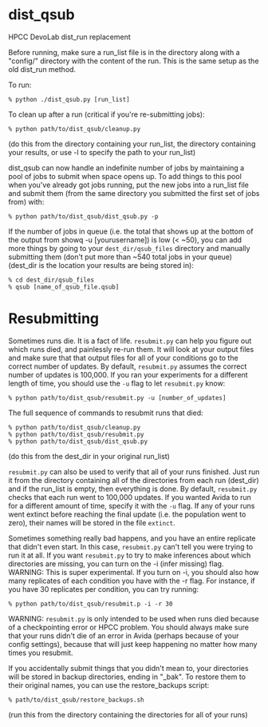 dist_qsub
=========

HPCC DevoLab dist_run replacement

Before running, make sure a run_list file is in the directory along with a "config/"
directory with the content of the run. This is the same setup as the old dist_run
method.

To run:
```
% python ./dist_qsub.py [run_list]
```

To clean up after a run (critical if you're re-submitting jobs):
```
% python path/to/dist_qsub/cleanup.py
```

(do this from the directory containing your run_list, the directory containing your results, or use -l to specify the path to your run_list)

dist_qsub can now handle an indefinite number of jobs by maintaining a pool of jobs to submit when space opens up. To add things to this pool when you've already got jobs running, put the new jobs into a run_list file and submit them (from the same directory you submitted the first set of jobs from) with:
```
% python path/to/dist_qsub/dist_qsub.py -p
```

If the number of jobs in queue (i.e. the total that shows up at the bottom of the output from showq -u [yourusername]) is low (< ~50), you can add more things by going to your `dest_dir/qsub_files` directory and manually submitting them (don't put more than ~540 total jobs in your queue) (dest_dir is the location your results are being stored in):

```
% cd dest_dir/qsub_files
% qsub [name_of_qsub_file.qsub]
```

# Resubmitting

Sometimes runs die. It is a fact of life. `resubmit.py` can help you figure out which runs died, and painlessly re-run them. It will look at your output files and make sure that that output files for all of your conditions go to the correct number of updates. By default, `resubmit.py` assumes the correct number of updates is 100,000. If you ran your experiments for a different length of time, you should use the `-u` flag to let `resubmit.py` know:

```
% python path/to/dist_qsub/resubmit.py -u [number_of_updates]
```

The full sequence of commands to resubmit runs that died:
```
% python path/to/dist_qsub/cleanup.py
% python path/to/dist_qsub/resubmit.py
% python path/to/dist_qsub/dist_qsub.py
```
(do this from the dest_dir in your original run_list)

`resubmit.py` can also be used to verify that all of your runs finished. Just run it from the directory containing all of the directories from each run (dest_dir) and if the run_list is empty, then everything is done. By default, `resubmit.py` checks that each run went to 100,000 updates. If you wanted Avida to run for a different amount of time, specify it with the `-u` flag. If any of your runs went extinct before reaching the final update (i.e. the population went to zero), their names will be stored in the file `extinct`.

Sometimes something really bad happens, and you have an entire replicate that didn't even start. In this case, `resubmit.py` can't tell you were trying to run it at all. If you want `resubmit.py` to try to make inferences about which directories are missing, you can turn on the -i (infer missing) flag. WARNING: This is super experimental. If you turn on -i, you should also how many replicates of each condition you have with the -r flag. For instance, if you have 30 replicates per condition, you can try running:

```
% python path/to/dist_qsub/resubmit.p -i -r 30
```

WARNING: `resubmit.py` is only intended to be used when runs died because of a checkpointing error or HPCC problem. You should always make sure that your runs didn't die of an error in Avida (perhaps because of your config settings), because that will just keep happening no matter how many times you resubmit.

If you accidentally submit things that you didn't mean to, your directories will be stored in backup directories, ending in "_bak". To restore them to their original names, you can use the restore_backups script:
```
% path/to/dist_qsub/restore_backups.sh
```
(run this from the directory containing the directories for all of your runs)
